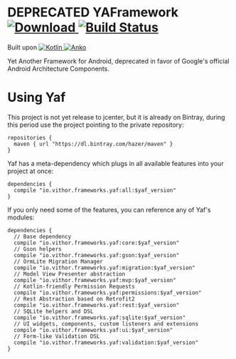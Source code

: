 # DEPRECATED YAFramework [ ![Download](https://api.bintray.com/packages/hazer/maven/yaf/images/download.svg) ](https://bintray.com/hazer/maven/yaf/_latestVersion)[![Build Status](https://www.bitrise.io/app/4088ff7976b995e8/status.svg?token=V0Xvf2jmpBy443zHTsKhYw&branch=master)](https://www.bitrise.io/app/4088ff7976b995e8)

Built upon  [![Kotlin](https://img.shields.io/badge/kotlin-1.1.2--5-blue.svg)](http://kotlinlang.org)[ ![Anko](https://img.shields.io/badge/anko-0.9.1a-blue.svg) ](https://bintray.com/jetbrains/anko/anko/0.9.1a/link)

Yet Another Framework for Android, deprecated in favor of Google's official Android Architecture Components.

# Using Yaf
This project is not yet release to jcenter, but it is already on Bintray, during this period use the project pointing to the private repository:
```Gradle
repositories {
  maven { url "https://dl.bintray.com/hazer/maven" }
}
```

Yaf has a meta-dependency which plugs in all available features into your project at once:

```Gradle
dependencies {
  compile "io.vithor.frameworks.yaf:all:$yaf_version"
}
```

If you only need some of the features, you can reference any of Yaf's modules:
```Gradle
dependencies {
  // Base dependency
  compile "io.vithor.frameworks.yaf:core:$yaf_version"
  // Gson helpers
  compile "io.vithor.frameworks.yaf:gson:$yaf_version"
  // OrmLite Migration Manager
  compile "io.vithor.frameworks.yaf:migration:$yaf_version"
  // Model View Presenter abstraction
  compile "io.vithor.frameworks.yaf:mvp:$yaf_version"
  // Kotlin-friendly Permission Requests
  compile "io.vithor.frameworks.yaf:permissions:$yaf_version"
  // Rest Abstraction based on Retrofit2
  compile "io.vithor.frameworks.yaf:rest:$yaf_version"
  // SQLite helpers and DSL
  compile "io.vithor.frameworks.yaf:sqlite:$yaf_version"
  // UI widgets, components, custom listeners and extensions
  compile "io.vithor.frameworks.yaf:ui:$yaf_version"
  // Form-like Validation DSL
  compile "io.vithor.frameworks.yaf:validation:$yaf_version"
}
```
